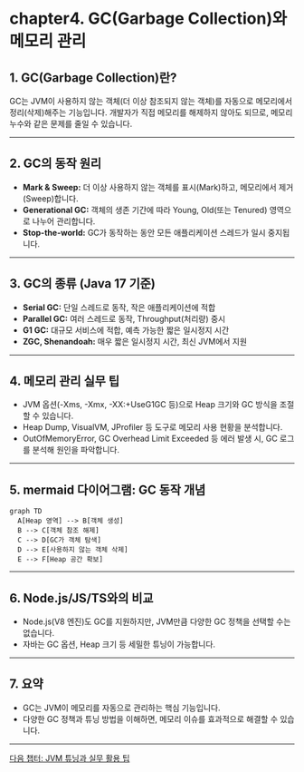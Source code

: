 # chapter4. GC(Garbage Collection)와 메모리 관리

## 1. GC(Garbage Collection)란?
GC는 JVM이 사용하지 않는 객체(더 이상 참조되지 않는 객체)를 자동으로 메모리에서 정리(삭제)해주는 기능입니다. 개발자가 직접 메모리를 해제하지 않아도 되므로, 메모리 누수와 같은 문제를 줄일 수 있습니다.

---

## 2. GC의 동작 원리
- **Mark & Sweep:** 더 이상 사용하지 않는 객체를 표시(Mark)하고, 메모리에서 제거(Sweep)합니다.
- **Generational GC:** 객체의 생존 기간에 따라 Young, Old(또는 Tenured) 영역으로 나누어 관리합니다.
- **Stop-the-world:** GC가 동작하는 동안 모든 애플리케이션 스레드가 일시 중지됩니다.

---

## 3. GC의 종류 (Java 17 기준)
- **Serial GC:** 단일 스레드로 동작, 작은 애플리케이션에 적합
- **Parallel GC:** 여러 스레드로 동작, Throughput(처리량) 중시
- **G1 GC:** 대규모 서비스에 적합, 예측 가능한 짧은 일시정지 시간
- **ZGC, Shenandoah:** 매우 짧은 일시정지 시간, 최신 JVM에서 지원

---

## 4. 메모리 관리 실무 팁
- JVM 옵션(-Xms, -Xmx, -XX:+UseG1GC 등)으로 Heap 크기와 GC 방식을 조절할 수 있습니다.
- Heap Dump, VisualVM, JProfiler 등 도구로 메모리 사용 현황을 분석합니다.
- OutOfMemoryError, GC Overhead Limit Exceeded 등 에러 발생 시, GC 로그를 분석해 원인을 파악합니다.

---

## 5. mermaid 다이어그램: GC 동작 개념
```mermaid
graph TD
  A[Heap 영역] --> B[객체 생성]
  B --> C[객체 참조 해제]
  C --> D[GC가 객체 탐색]
  D --> E[사용하지 않는 객체 삭제]
  E --> F[Heap 공간 확보]
```

---

## 6. Node.js/JS/TS와의 비교
- Node.js(V8 엔진)도 GC를 지원하지만, JVM만큼 다양한 GC 정책을 선택할 수는 없습니다.
- 자바는 GC 옵션, Heap 크기 등 세밀한 튜닝이 가능합니다.

---

## 7. 요약
- GC는 JVM이 메모리를 자동으로 관리하는 핵심 기능입니다.
- 다양한 GC 정책과 튜닝 방법을 이해하면, 메모리 이슈를 효과적으로 해결할 수 있습니다.

---

[다음 챕터: JVM 튜닝과 실무 활용 팁](./chapter5.%20JVM%20%ED%8A%9C%EB%8B%9D%EA%B3%BC%20%EC%8B%A4%EB%AC%B4%20%ED%99%9C%EC%9A%A9%20%ED%8C%81.md)

